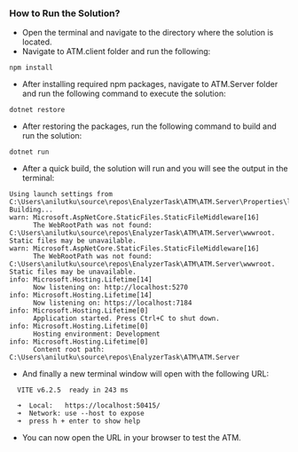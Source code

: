 ﻿### How to Run the Solution?

- Open the terminal and navigate to the directory where the solution is located.
- Navigate to ATM.client folder and run the following:
```
npm install
```
- After installing required npm packages, navigate to ATM.Server folder and run the following command to execute the solution:
```
dotnet restore
```
- After restoring the packages, run the following command to build and run the solution:
```
dotnet run
```
- After a quick build, the solution will run and you will see the output in the terminal:

```
Using launch settings from C:\Users\anilutku\source\repos\EnalyzerTask\ATM\ATM.Server\Properties\launchSettings.json...
Building...
warn: Microsoft.AspNetCore.StaticFiles.StaticFileMiddleware[16]
      The WebRootPath was not found: C:\Users\anilutku\source\repos\EnalyzerTask\ATM\ATM.Server\wwwroot. Static files may be unavailable.
warn: Microsoft.AspNetCore.StaticFiles.StaticFileMiddleware[16]
      The WebRootPath was not found: C:\Users\anilutku\source\repos\EnalyzerTask\ATM\ATM.Server\wwwroot. Static files may be unavailable.
info: Microsoft.Hosting.Lifetime[14]
      Now listening on: http://localhost:5270
info: Microsoft.Hosting.Lifetime[14]
      Now listening on: https://localhost:7184
info: Microsoft.Hosting.Lifetime[0]
      Application started. Press Ctrl+C to shut down.
info: Microsoft.Hosting.Lifetime[0]
      Hosting environment: Development
info: Microsoft.Hosting.Lifetime[0]
      Content root path: C:\Users\anilutku\source\repos\EnalyzerTask\ATM\ATM.Server
```

- And finally a new terminal window will open with the following URL:
```
  VITE v6.2.5  ready in 243 ms

  ➜  Local:   https://localhost:50415/
  ➜  Network: use --host to expose
  ➜  press h + enter to show help
 ```
- You can now open the URL in your browser to test the ATM.
